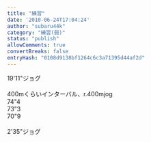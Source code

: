 ```yaml
---
title: "練習"
date: '2010-06-24T17:04:24'
author: "subaru44k"
category: "練習(弱)"
status: "publish"
allowComments: true
convertBreaks: false
entryHash: "0108d9138bf1264c6c3a71395d44af2d"
---
```

19'11"ジョグ<br>
<br>
400mくらいインターバル、r.400mjog<br>
74"4<br>
73"3<br>
70"9<br>
<br>
2'35"ジョグ
